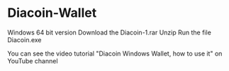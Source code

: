 # Diacoin-Wallet
Windows 64 bit version
Download the Diacoin-1.rar
Unzip
Run the file Diacoin.exe

You can see the video tutorial "Diacoin Windows Wallet, how to use it" on YouTube channel 
